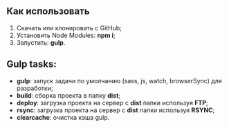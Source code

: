 
<h2>Как использовать</h2>

<ol>
	<li>Скачать или клонировать с GitHub;</li>
	<li>Установить Node Modules: <strong>npm i</strong>;</li>
	<li>Запустить: <strong>gulp</strong>.</li>
</ol>

<h2>Gulp tasks:</h2>

<ul>
	<li><strong>gulp</strong>: запуск задачи по умолчанию (sass, js, watch, browserSync) для разработки;</li>
	<li><strong>build</strong>: сборка проекта в папку <strong>dist</strong>;</li>
	<li><strong>deploy</strong>: загрузка проекта на сервер с <strong>dist</strong> папки используя <strong>FTP</strong>;</li>
	<li><strong>rsync</strong>: загрузка проекта на сервер с <strong>dist</strong> папки используя <strong>RSYNC</strong>;</li>
	<li><strong>clearcache</strong>: очистка кэша gulp.</li>
</ul>
